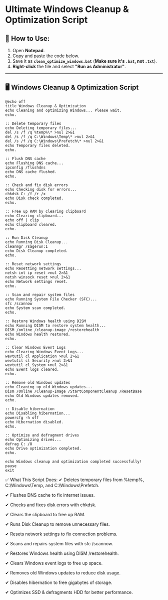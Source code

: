 # Ultimate Windows Cleanup & Optimization Script

## 📌 How to Use:
1. Open **Notepad**.
2. Copy and paste the code below.
3. Save it as **`clean_optimize_windows.bat`** (**Make sure it's `.bat`, not `.txt`**).
4. **Right-click** the file and select **"Run as Administrator"**.

---

## 🖥 Windows Cleanup & Optimization Script
```batch
@echo off
title Windows Cleanup & Optimization
echo Cleaning and optimizing Windows... Please wait.
echo.

:: Delete temporary files
echo Deleting temporary files...
del /s /f /q %temp%\* >nul 2>&1
del /s /f /q C:\Windows\Temp\* >nul 2>&1
del /s /f /q C:\Windows\Prefetch\* >nul 2>&1
echo Temporary files deleted.
echo.

:: Flush DNS cache
echo Flushing DNS cache...
ipconfig /flushdns
echo DNS cache flushed.
echo.

:: Check and fix disk errors
echo Checking disk for errors...
chkdsk C: /f /r /x
echo Disk check completed.
echo.

:: Free up RAM by clearing clipboard
echo Clearing clipboard...
echo off | clip
echo Clipboard cleared.
echo.

:: Run Disk Cleanup
echo Running Disk Cleanup...
cleanmgr /sagerun:1
echo Disk Cleanup completed.
echo.

:: Reset network settings
echo Resetting network settings...
netsh int ip reset >nul 2>&1
netsh winsock reset >nul 2>&1
echo Network settings reset.
echo.

:: Scan and repair system files
echo Running System File Checker (SFC)...
sfc /scannow
echo System scan completed.
echo.

:: Restore Windows health using DISM
echo Running DISM to restore system health...
DISM /online /cleanup-image /restorehealth
echo Windows health restored.
echo.

:: Clear Windows Event Logs
echo Clearing Windows Event Logs...
wevtutil cl Application >nul 2>&1
wevtutil cl Security >nul 2>&1
wevtutil cl System >nul 2>&1
echo Event logs cleared.
echo.

:: Remove old Windows updates
echo Cleaning up old Windows updates...
Dism /Online /Cleanup-Image /StartComponentCleanup /ResetBase
echo Old Windows updates removed.
echo.

:: Disable hibernation
echo Disabling hibernation...
powercfg -h off
echo Hibernation disabled.
echo.

:: Optimize and defragment drives
echo Optimizing drives...
defrag C: /O
echo Drive optimization completed.
echo.

echo Windows cleanup and optimization completed successfully!
pause
exit
```
✅ What This Script Does:
✔ Deletes temporary files from %temp%, C:\Windows\Temp, and C:\Windows\Prefetch.

✔ Flushes DNS cache to fix internet issues.

✔ Checks and fixes disk errors with chkdsk.

✔ Clears the clipboard to free up RAM.

✔ Runs Disk Cleanup to remove unnecessary files.

✔ Resets network settings to fix connection problems.

✔ Scans and repairs system files with sfc /scannow.

✔ Restores Windows health using DISM /restorehealth.

✔ Clears Windows event logs to free up space.

✔ Removes old Windows updates to reduce disk usage.

✔ Disables hibernation to free gigabytes of storage.

✔ Optimizes SSD & defragments HDD for better performance.
